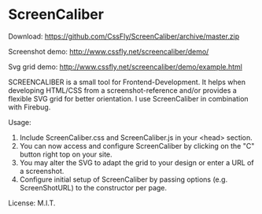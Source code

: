 # ScreenCaliber
Download: https://github.com/CssFly/ScreenCaliber/archive/master.zip

Screenshot demo: http://www.cssfly.net/screencaliber/demo/

Svg grid demo: http://www.cssfly.net/screencaliber/demo/example.html

SCREENCALIBER is a small tool for Frontend-Development.
It helps when developing HTML/CSS from a screenshot-reference and/or provides a flexible SVG grid for better orientation. I use ScreenCaliber in combination with Firebug.

Usage:

1. Include ScreenCaliber.css and ScreenCaliber.js in your &lt;head&gt; section.
2. You can now access and configure ScreenCaliber by clicking on the "C" button right top on your site.
3. You may alter the SVG to adapt the grid to your design or enter a URL of a screenshot.
4. Configure initial setup of ScreenCaliber by passing options (e.g. ScreenShotURL) to the constructor per page.

License: M.I.T.
